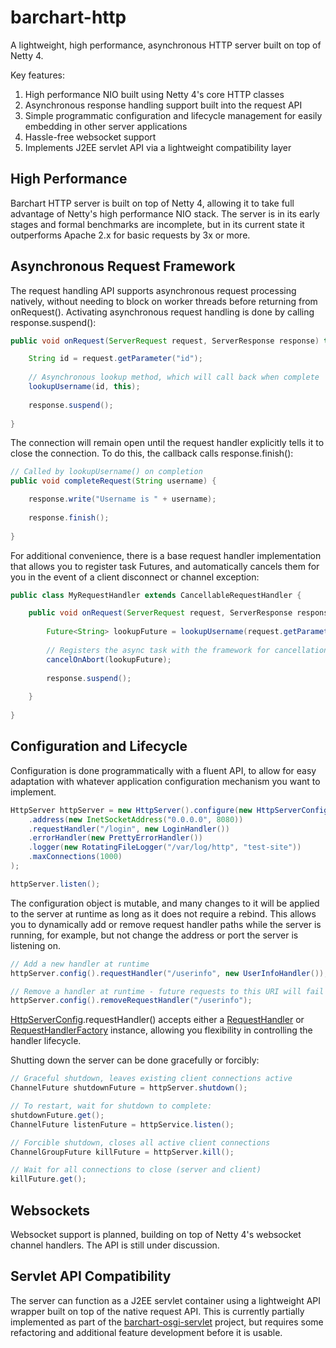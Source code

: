 barchart-http
=============

A lightweight, high performance, asynchronous HTTP server built on top of Netty 4.

Key features:

1. High performance NIO built using Netty 4's core HTTP classes
2. Asynchronous response handling support built into the request API
3. Simple programmatic configuration and lifecycle management for easily embedding in other server applications
4. Hassle-free websocket support
5. Implements J2EE servlet API via a lightweight compatibility layer

High Performance
----------------

Barchart HTTP server is built on top of Netty 4, allowing it to take full advantage of Netty's high performance
NIO stack. The server is in its early stages and formal benchmarks are incomplete, but in its current state it
outperforms Apache 2.x for basic requests by 3x or more.

Asynchronous Request Framework
------------------------------

The request handling API supports asynchronous request processing natively, without needing to block on worker
threads before returning from onRequest(). Activating asynchronous request handling is done by calling
response.suspend():

```java
public void onRequest(ServerRequest request, ServerResponse response) throws IOException {

    String id = request.getParameter("id");
    
    // Asynchronous lookup method, which will call back when complete
    lookupUsername(id, this);
    
    response.suspend();
    
}
```
The connection will remain open until the request handler explicitly tells it to close the connection.
To do this, the callback calls response.finish():

```java
// Called by lookupUsername() on completion
public void completeRequest(String username) {

    response.write("Username is " + username);
    
    response.finish();
    
}
```

For additional convenience, there is a base request handler implementation that allows you to register
task Futures, and automatically cancels them for you in the event of a client disconnect or channel
exception:

```java
public class MyRequestHandler extends CancellableRequestHandler {

    public void onRequest(ServerRequest request, ServerResponse response) throws IOException {
    
        Future<String> lookupFuture = lookupUsername(request.getParameter("name"), this);
        
        // Registers the async task with the framework for cancellation on connection failure
        cancelOnAbort(lookupFuture);
        
        response.suspend();
        
    }
    
}
```

Configuration and Lifecycle
---------------------------

Configuration is done programmatically with a fluent API, to allow for easy adaptation with whatever
application configuration mechanism you want to implement.

```java
HttpServer httpServer = new HttpServer().configure(new HttpServerConfig()
    .address(new InetSocketAddress("0.0.0.0", 8080))
    .requestHandler("/login", new LoginHandler())
    .errorHandler(new PrettyErrorHandler())
    .logger(new RotatingFileLogger("/var/log/http", "test-site"))
    .maxConnections(1000)
);

httpServer.listen();
```

The configuration object is mutable, and many changes to it will be applied to the server at runtime
as long as it does not require a rebind. This allows you to dynamically add or remove request handler
paths while the server is running, for example, but not change the address or port the server is
listening on.

```java
// Add a new handler at runtime
httpServer.config().requestHandler("/userinfo", new UserInfoHandler());

// Remove a handler at runtime - future requests to this URI will fail
httpServer.config().removeRequestHandler("/userinfo");
```

[HttpServerConfig](https://github.com/barchart/barchart-http/blob/master/src/main/java/com/barchart/http/server/HttpServerConfig.java).requestHandler() accepts either a
[RequestHandler](https://github.com/barchart/barchart-http/blob/master/src/main/java/com/barchart/http/request/RequestHandler.java)
or [RequestHandlerFactory](https://github.com/barchart/barchart-http/blob/master/src/main/java/com/barchart/http/request/RequestHandlerFactory.java)
instance, allowing you flexibility in controlling the handler lifecycle.

Shutting down the server can be done gracefully or forcibly:

```java
// Graceful shutdown, leaves existing client connections active
ChannelFuture shutdownFuture = httpServer.shutdown();

// To restart, wait for shutdown to complete:
shutdownFuture.get();
ChannelFuture listenFuture = httpService.listen();

// Forcible shutdown, closes all active client connections
ChannelGroupFuture killFuture = httpServer.kill();

// Wait for all connections to close (server and client)
killFuture.get();
```

Websockets
----------

Websocket support is planned, building on top of Netty 4's websocket channel handlers. The API is still
under discussion.

Servlet API Compatibility
-------------------------

The server can function as a J2EE servlet container using a lightweight API wrapper built on top of the
native request API. This is currently partially implemented as part of the 
[barchart-osgi-servlet](https://github.com/barchart/barchart-osgi/tree/master/barchart-osgi-servlet) project,
but requires some refactoring and additional feature development before it is usable.
